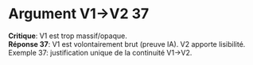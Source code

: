 # Argument V1→V2 37
**Critique**: V1 est trop massif/opaque.  
**Réponse 37**: V1 est volontairement brut (preuve IA). V2 apporte lisibilité.  
Exemple 37: justification unique de la continuité V1→V2.
